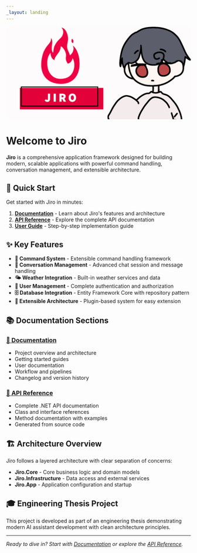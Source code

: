 ```yaml
---
_layout: landing
---
```


<p align="center">
    <img src="assets/JiroBanner.png" alt="Jiro Banner" style="max-width: 100%; height: auto; border-radius: 15px;" />
</p>

# Welcome to Jiro

**Jiro** is a comprehensive application framework designed for building modern, scalable applications with powerful command handling, conversation management, and extensible architecture.

## 🚀 Quick Start

Get started with Jiro in minutes:

1. **[Documentation](documentation/index.html)** - Learn about Jiro's features and architecture
2. **[API Reference](api/index.html)** - Explore the complete API documentation
3. **[User Guide](documentation/user-guide.html)** - Step-by-step implementation guide

## ✨ Key Features

- **🎯 Command System** - Extensible command handling framework
- **💬 Conversation Management** - Advanced chat session and message handling
- **🌤️ Weather Integration** - Built-in weather services and data
- **👤 User Management** - Complete authentication and authorization
- **🗄️ Database Integration** - Entity Framework Core with repository pattern
- **🔌 Extensible Architecture** - Plugin-based system for easy extension

## 📚 Documentation Sections

### [📖 Documentation](documentation/index.html)

- Project overview and architecture
- Getting started guides
- User documentation
- Workflow and pipelines
- Changelog and version history

### [🔧 API Reference](api/index.html)

- Complete .NET API documentation
- Class and interface references
- Method documentation with examples
- Generated from source code

## 🏗️ Architecture Overview

Jiro follows a layered architecture with clear separation of concerns:

- **Jiro.Core** - Core business logic and domain models
- **Jiro.Infrastructure** - Data access and external services
- **Jiro.App** - Application configuration and startup

## 🎓 Engineering Thesis Project

This project is developed as part of an engineering thesis demonstrating modern AI assistant development with clean architecture principles.

---

*Ready to dive in? Start with [Documentation](documentation/index.html) or explore the [API Reference](api/index.html).*

